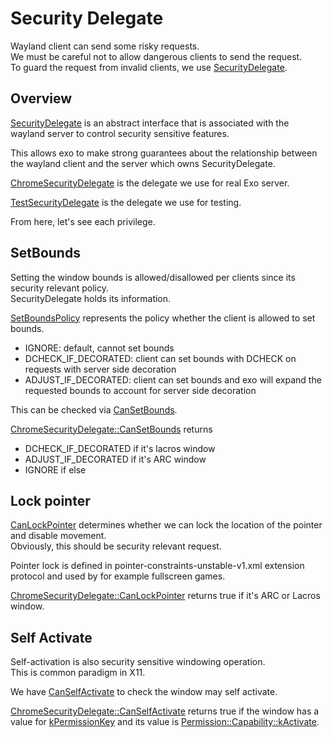 # Security Delegate

Wayland client can send some risky requests.  
We must be careful not to allow dangerous clients to send the request.  
To guard the request from invalid clients, we use [SecurityDelegate](https://source.chromium.org/chromium/chromium/src/+/main:components/exo/security_delegate.h;l=42;drc=fa67bc861debe561f482e5023096ced07cf33f45).

## Overview
[SecurityDelegate](https://source.chromium.org/chromium/chromium/src/+/main:components/exo/security_delegate.h;l=42;drc=fa67bc861debe561f482e5023096ced07cf33f45) is an abstract interface that is associated with the wayland server to control security sensitive features.  

This allows exo to make strong guarantees about the relationship between the wayland client and the server which owns SecurityDelegate.

[ChromeSecurityDelegate](https://source.chromium.org/chromium/chromium/src/+/main:chrome/browser/ash/exo/chrome_security_delegate.h;l=27;drc=f47a266a5d48fc008efe65d520fa29185196dbd9) is the delegate we use for real Exo server.  

[TestSecurityDelegate](https://source.chromium.org/chromium/chromium/src/+/main:components/exo/test/test_security_delegate.h;l=18;drc=23f3eda65e2ccfa03b31c53f090b251677dd2c75) is the delegate we use for testing.

From here, let's see each privilege.

## SetBounds
Setting the window bounds is allowed/disallowed per clients since its security relevant policy.  
SecurityDelegate holds its information.

[SetBoundsPolicy](https://source.chromium.org/chromium/chromium/src/+/main:components/exo/security_delegate.h;l=45;drc=fa67bc861debe561f482e5023096ced07cf33f45) represents the policy whether the client is allowed to set bounds.  
- IGNORE: default, cannot set bounds
- DCHECK_IF_DECORATED: client can set bounds with DCHECK on requests with server side decoration
- ADJUST_IF_DECORATED: client can set bounds and exo will expand the requested bounds to account for server side decoration

This can be checked via [CanSetBounds](https://source.chromium.org/chromium/chromium/src/+/main:components/exo/security_delegate.h;l=78;drc=fa67bc861debe561f482e5023096ced07cf33f45).  


[ChromeSecurityDelegate::CanSetBounds](https://source.chromium.org/chromium/chromium/src/+/main:chrome/browser/ash/exo/chrome_security_delegate.cc;l=298;drc=f47a266a5d48fc008efe65d520fa29185196dbd9) returns
- DCHECK_IF_DECORATED if it's lacros window
- ADJUST_IF_DECORATED if it's ARC window
- IGNORE if else

## Lock pointer
[CanLockPointer](https://source.chromium.org/chromium/chromium/src/+/main:components/exo/security_delegate.h;l=70;drc=fa67bc861debe561f482e5023096ced07cf33f45) determines whether we can lock the location of the pointer and disable movement.  
Obviously, this should be security relevant request.

Pointer lock is defined in pointer-constraints-unstable-v1.xml extension protocol and used by for example fullscreen games.  

[ChromeSecurityDelegate::CanLockPointer](https://source.chromium.org/chromium/chromium/src/+/main:chrome/browser/ash/exo/chrome_security_delegate.cc;l=292;drc=f47a266a5d48fc008efe65d520fa29185196dbd9) returns true if it's ARC or Lacros window.

## Self Activate
Self-activation is also security sensitive windowing operation.  
This is common paradigm in X11.

We have [CanSelfActivate](https://source.chromium.org/chromium/chromium/src/+/main:components/exo/security_delegate.h;l=64;drc=fa67bc861debe561f482e5023096ced07cf33f45) to check the window may self activate.

[ChromeSecurityDelegate::CanSelfActivate](https://source.chromium.org/chromium/chromium/src/+/main:chrome/browser/ash/exo/chrome_security_delegate.cc;l=283;drc=f47a266a5d48fc008efe65d520fa29185196dbd9) returns true if the window has a value for [kPermissionKey](https://source.chromium.org/chromium/chromium/src/+/main:components/exo/permission.cc;l=14;drc=fa67bc861debe561f482e5023096ced07cf33f45) and its value is [Permission::Capability::kActivate](https://source.chromium.org/chromium/chromium/src/+/main:components/exo/permission.h;l=17;drc=fa67bc861debe561f482e5023096ced07cf33f45).